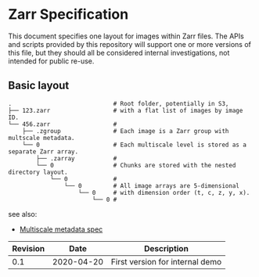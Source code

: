 # Zarr Specification

This document specifies one layout for images within Zarr files. The APIs and
scripts provided by this repository will support one or more versions of this
file, but they should all be considered internal investigations, not intended
for public re-use.

## Basic layout

```
.                             # Root folder, potentially in S3,
├── 123.zarr                  # with a flat list of images by image ID.
└── 456.zarr                  #
    ├── .zgroup               # Each image is a Zarr group with multscale metadata.
    └── 0                     # Each multiscale level is stored as a separate Zarr array.
        ├── .zarray           #
        └── 0                 # Chunks are stored with the nested directory layout.
            └── 0             #
                └── 0         # All image arrays are 5-dimensional
                    └── 0     # with dimension order (t, c, z, y, x).
                        └── 0 #
```


see also:
 - [Multiscale metadata spec](https://github.com/zarr-developers/zarr-specs/issues/50)

| Revision | Date       | Description                              |
|----------|------------|------------------------------------------|
| 0.1      | 2020-04-20 | First version for internal demo          |
